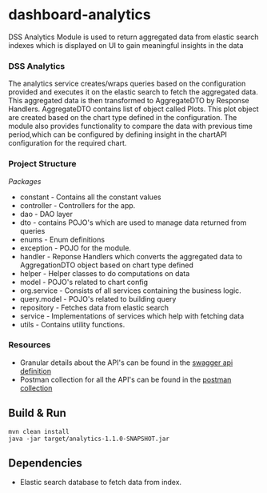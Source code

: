 

# dashboard-analytics


DSS Analytics Module is used to return aggregated data from elastic search indexes which is displayed on UI to gain meaningful insights in the data

### DSS Analytics 
The analytics service creates/wraps queries based on the configuration provided and executes it on the elastic search to fetch the aggregated data.
This aggregated data is then transformed to AggregateDTO by Response Handlers. AggregateDTO contains list of object called Plots. This plot object are created based on the
chart type defined in the configuration. The module also provides functionality to compare the data with previous time period,which can be configured 
by defining insight in the chartAPI configuration for the required chart.




### Project Structure 
*Packages*
 - constant - Contains all the constant values
 - controller - Controllers for the app.
 - dao - DAO layer
 - dto - contains POJO's which are used to manage data returned from queries
 - enums - Enum definitions
 - exception - POJO for the module.
 - handler - Reponse Handlers which converts the aggregated data to AggregationDTO object based on chart type defined
 - helper - Helper classes to do computations on data
 - model - POJO's related to chart config
 - org.service - Consists of all services containing the business logic.
 - query.model - POJO's related to building query
 - repository - Fetches data from elastic search
 - service - Implementations of services which help with fetching data
 - utils - Contains utility functions.


### Resources
- Granular details about the API's can be found in the [swagger api definition](https://raw.githubusercontent.com/egovernments/business-services/dss-dashboards/Docs/dss-dashboard/DSS%20Analytics%20Dashboard%20YAML%20Spec%201.0.0.yaml)
- Postman collection for all the API's can be found in the [postman collection](https://www.getpostman.com/collections/0894f347322bed5bea1a)


## Build & Run


    mvn clean install
    java -jar target/analytics-1.1.0-SNAPSHOT.jar


## Dependencies


- Elastic search database to fetch data from index.



